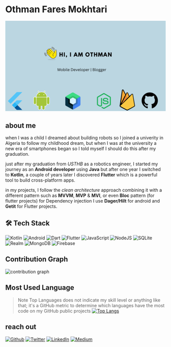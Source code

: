 # Othman Fares Mokhtari
![about me](https://github.com/FdevTech/FdevTech/blob/main/src/image/hello.png)
## about me
when I was a child I dreamed about building robots so I joined a univerity in Algeria to follow my childhood dream, but when I was at the university a new era of smartphones began so I told myself I should do this after my graduation.

just after my graduation from *USTHB* as a robotics engineer, I started my journey as an **Android developer** using **Java** but after one year I switched to **Kotlin**, a couple of years later I discovered **Flutter** which is a powerful tool to build cross-platform apps.

in my projects, I follow the *clean architecture* approach combining it with a different pattern such as **MVVM**, **MVP** & **MVI**, or even **Bloc** pattern (for flutter projects) for Dependency injection I use **Dager/Hilt** for android and **Getit** for Flutter projects.

## 🛠 Tech Stack

![Kotlin](https://img.shields.io/badge/kotlin-%237F52FF.svg?style=for-the-badge&logo=kotlin&logoColor=white)
![Android](https://img.shields.io/badge/Android-3DDC84?style=for-the-badge&logo=android&logoColor=white)
![Dart](https://img.shields.io/badge/dart-%230175C2.svg?style=for-the-badge&logo=dart&logoColor=white)
![Flutter](https://img.shields.io/badge/Flutter-%2302569B.svg?style=for-the-badge&logo=Flutter&logoColor=white)
![JavaScript](https://img.shields.io/badge/javascript-%23323330.svg?style=for-the-badge&logo=javascript&logoColor=%23F7DF1E)
![NodeJS](https://img.shields.io/badge/node.js-6DA55F?style=for-the-badge&logo=node.js&logoColor=white)
![SQLite](https://img.shields.io/badge/sqlite-%2307405e.svg?style=for-the-badge&logo=sqlite&logoColor=white)
![Realm](https://img.shields.io/badge/Realm-39477F?style=for-the-badge&logo=realm&logoColor=white)
![MongoDB](https://img.shields.io/badge/MongoDB-%234ea94b.svg?style=for-the-badge&logo=mongodb&logoColor=white)
![Firebase](https://img.shields.io/badge/firebase-%23039BE5.svg?style=for-the-badge&logo=firebase)

## Contribution Graph
![contribution graph](https://github-readme-activity-graph.cyclic.app/graph?username=fdevtech&theme=github-compact)

## Most Used Language
> Note Top Languages does not indicate my skill level or anything like that; it's a GitHub metric to determine which languages have the most code on my GitHub public projects 
[![Top Langs](https://github-readme-stats.vercel.app/api/top-langs/?username=FdevTech&theme=dark)](https://github.com/FdevTech)

## reach out
<p><a href="https://github.com/FdevTech" target="_blank"><img alt="Github" src="https://img.shields.io/badge/GitHub-%2312100E.svg?&style=for-the-badge&logo=Github&logoColor=white" /></a> <a href="https://twitter.com/FaresOth" target="_blank"><img alt="Twitter" src="https://img.shields.io/badge/twitter-%231DA1F2.svg?&style=for-the-badge&logo=twitter&logoColor=white" /></a> <a href="https://www.linkedin.com/in/othmane-fares-mokhtari/" target="_blank"><img alt="LinkedIn" src="https://img.shields.io/badge/linkedin-%230077B5.svg?&style=for-the-badge&logo=linkedin&logoColor=white" /></a> <a href="https://medium.com/@fareskrl" target="_blank"><img alt="Medium" src="https://img.shields.io/badge/medium-%2312100E.svg?&style=for-the-badge&logo=medium&logoColor=white" /></a>
